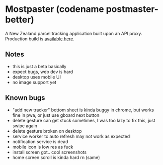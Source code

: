 # Mostpaster (codename postmaster-better)

A New Zealand parcel tracking application built upon an API proxy.
Production build is [available here](https://mostpaster.vercel.app).

## Notes
- this is just a beta basically
- expect bugs, web dev is hard
- desktop uses mobile UI
- no image support yet

## Known bugs
- "add new tracker" bottom sheet is kinda buggy in chrome, but works fine in pwa, or just use gboard next button
- delete gesture can get stuck sometimes, I was too lazy to fix this, just swipe again
- delete gesture broken on desktop
- service worker to auto refresh may not work as expected
- notification service is dead
- mobile icon is low res as fuck
- install screen got.. cool screenshots
- home screen scroll is kinda hard rn (same)
